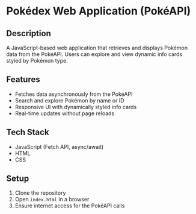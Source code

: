 # Pokédex Web Application (PokéAPI)

## Description
A JavaScript-based web application that retrieves and displays Pokémon data from the PokéAPI. Users can explore and view dynamic info cards styled by Pokémon type.

## Features
- Fetches data asynchronously from the PokéAPI
- Search and explore Pokémon by name or ID
- Responsive UI with dynamically styled info cards
- Real-time updates without page reloads

## Tech Stack
- JavaScript (Fetch API, async/await)
- HTML
- CSS

## Setup
1. Clone the repository
2. Open `index.html` in a browser
3. Ensure internet access for the PokéAPI calls
